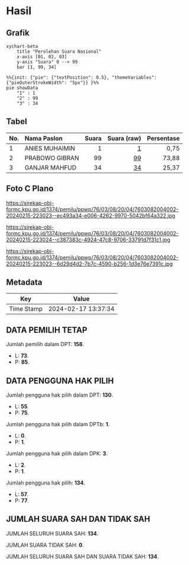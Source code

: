 # Hasil

## Grafik

```mermaid
xychart-beta
    title "Perolehan Suara Nasional"
    x-axis [01, 02, 03]
    y-axis "Suara" 0 --> 99
    bar [1, 99, 34]
```

```mermaid
%%{init: {"pie": {"textPosition": 0.5}, "themeVariables": {"pieOuterStrokeWidth": "5px"}} }%%
pie showData
    "1" : 1
    "2" : 99
    "3" : 34
```

## Tabel

| No. | Nama Paslon    | Suara | Suara (raw) | Persentase |
|:--- |:-------------- | -----:| -----------:| ----------:|
| 1   | ANIES MUHAIMIN | 1     | [1][p-1]    | 0,75       |
| 2   | PRABOWO GIBRAN | 99    | [99][p-2]   | 73,88      |
| 3   | GANJAR MAHFUD  | 34    | [34][p-3]   | 25,37      |


[p-1]: https://github.com/gigit-pemilu/pemilu-2024/blob/main/pilpres/hitung-suara/sub/76-sulawesi-barat/sub/03-mamasa/sub/08-sesenapadang/sub/2004-orobua-timur/sub/002-tps/sub/paslon-1.txt
[p-2]: https://github.com/gigit-pemilu/pemilu-2024/blob/main/pilpres/hitung-suara/sub/76-sulawesi-barat/sub/03-mamasa/sub/08-sesenapadang/sub/2004-orobua-timur/sub/002-tps/sub/paslon-2.txt
[p-3]: https://github.com/gigit-pemilu/pemilu-2024/blob/main/pilpres/hitung-suara/sub/76-sulawesi-barat/sub/03-mamasa/sub/08-sesenapadang/sub/2004-orobua-timur/sub/002-tps/sub/paslon-3.txt

## Foto C Plano

https://sirekap-obj-formc.kpu.go.id/1374/pemilu/ppwp/76/03/08/20/04/7603082004002-20240215-223023--ec493a34-e006-4262-9970-5042bf64a322.jpg

https://sirekap-obj-formc.kpu.go.id/1374/pemilu/ppwp/76/03/08/20/04/7603082004002-20240215-223024--c387383c-4924-47c8-9706-33791d7f31c1.jpg

https://sirekap-obj-formc.kpu.go.id/1374/pemilu/ppwp/76/03/08/20/04/7603082004002-20240215-223023--6d29d4d2-7b7c-4590-b256-1d3e76e7391c.jpg


## Metadata

| Key        | Value               |
| ---------- | ------------------- |
| Time Stamp | 2024-02-17 13:37:34 |


## DATA PEMILIH TETAP

Jumlah pemilih dalam DPT: **158**.
 * L: **73**.
 * P: **85**.

## DATA PENGGUNA HAK PILIH

Jumlah pengguna hak pilih dalam DPT: **130**.
 * L: **55**.
 * P: **75**.

Jumlah pengguna hak pilih dalam DPTb: **1**.
 * L: **0**.
 * P: **1**.

Jumlah pengguna hak pilih dalam DPK: **3**.
 * L: **2**.
 * P: **1**.

Jumlah pengguna hak pilih: **134**.
 * L: **57**.
 * P: **77**.

## JUMLAH SUARA SAH DAN TIDAK SAH

JUMLAH SELURUH SUARA SAH: **134**.

JUMLAH SUARA TIDAK SAH: **0**.

JUMLAH SELURUH SUARA SAH DAN SUARA TIDAK SAH: **134**.


